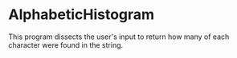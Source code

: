 # AlphabeticHistogram
This program dissects the user's input to return how many of each character were found in the string.
